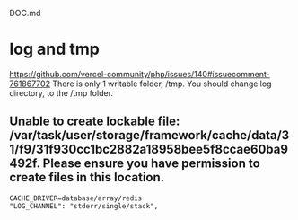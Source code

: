 DOC.md
# log and tmp
https://github.com/vercel-community/php/issues/140#issuecomment-761867702
	There is only 1 writable folder, /tmp. You should change log directory, to the /tmp folder.


## Unable to create lockable file: /var/task/user/storage/framework/cache/data/31/f9/31f930cc1bc2882a18958bee5f8ccae60ba9492f. Please ensure you have permission to create files in this location.
	CACHE_DRIVER=database/array/redis
	"LOG_CHANNEL": "stderr/single/stack", 